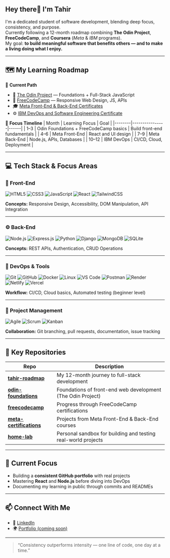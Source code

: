 ## Hey there👋 I'm Tahir

I'm a dedicated student of software development, blending deep focus, consistency, and purpose.  
Currently following a 12-month roadmap combining **The Odin Project**, **FreeCodeCamp**, and **Coursera** (*Meta* & *IBM* programs).  
My goal: **to build meaningful software that benefits others — and to make a living doing what I enjoy.**

---

## 🗺️ My Learning Roadmap

📘 **Current Path**
- 🧱 [The Odin Project](https://www.theodinproject.com) — Foundations + Full-Stack JavaScript  
- 🧩 [FreeCodeCamp](https://www.freecodecamp.org) — Responsive Web Design, JS, APIs  
- 🎓 [Meta Front-End & Back-End Certificates](https://www.coursera.org/meta)  
- ⚙️ [IBM DevOps and Software Engineering Certificate](https://www.coursera.org/professional-certificates/devops-and-software-engineering)

📆 **Focus Timeline**
| Month | Learning Focus | Goal |
|--------|----------------|------|
| 1–3 | Odin Foundations + FreeCodeCamp basics | Build front-end fundamentals |
| 4–6 | Meta Front-End | React and UI design |
| 7–9 | Meta Back-End | Node.js, APIs, Databases |
| 10–12 | IBM DevOps | CI/CD, Cloud, Deployment |

---

## 💻 Tech Stack & Focus Areas

### 🧩 Front-End  
![HTML5](https://img.shields.io/badge/HTML5-E34F26?style=flat&logo=html5&logoColor=white)
![CSS3](https://img.shields.io/badge/CSS3-1572B6?style=flat&logo=css3&logoColor=white)
![JavaScript](https://img.shields.io/badge/JavaScript-F7DF1E?style=flat&logo=javascript&logoColor=black)
![React](https://img.shields.io/badge/React-20232A?style=flat&logo=react&logoColor=61DAFB)
![TailwindCSS](https://img.shields.io/badge/TailwindCSS-38B2AC?style=flat&logo=tailwind-css&logoColor=white)

**Concepts:** Responsive Design, Accessibility, DOM Manipulation, API Integration

---

### ⚙️ Back-End  
![Node.js](https://img.shields.io/badge/Node.js-43853D?style=flat&logo=node.js&logoColor=white)
![Express.js](https://img.shields.io/badge/Express.js-000000?style=flat&logo=express&logoColor=white)
![Python](https://img.shields.io/badge/Python-3776AB?style=flat&logo=python&logoColor=white)
![Django](https://img.shields.io/badge/Django-092E20?style=flat&logo=django&logoColor=white)
![MongoDB](https://img.shields.io/badge/MongoDB-47A248?style=flat&logo=mongodb&logoColor=white)
![SQLite](https://img.shields.io/badge/SQLite-003B57?style=flat&logo=sqlite&logoColor=white)

**Concepts:** REST APIs, Authentication, CRUD Operations

---

### 🚀 DevOps & Tools  
![Git](https://img.shields.io/badge/Git-F05032?style=flat&logo=git&logoColor=white)
![GitHub](https://img.shields.io/badge/GitHub-181717?style=flat&logo=github&logoColor=white)
![Docker](https://img.shields.io/badge/Docker-2496ED?style=flat&logo=docker&logoColor=white)
![Linux](https://img.shields.io/badge/Linux-FCC624?style=flat&logo=linux&logoColor=black)
![VS Code](https://img.shields.io/badge/VS%20Code-0078D4?style=flat&logo=visual-studio-code&logoColor=white)
![Postman](https://img.shields.io/badge/Postman-FF6C37?style=flat&logo=postman&logoColor=white)
![Render](https://img.shields.io/badge/Render-46E3B7?style=flat&logo=render&logoColor=black)
![Netlify](https://img.shields.io/badge/Netlify-00C7B7?style=flat&logo=netlify&logoColor=white)
![Vercel](https://img.shields.io/badge/Vercel-000000?style=flat&logo=vercel&logoColor=white)

**Workflow:** CI/CD, Cloud basics, Automated testing (beginner level)

---

### 🧭 Project Management  
![Agile](https://img.shields.io/badge/Agile-2496ED?style=flat&logo=agile&logoColor=white)
![Scrum](https://img.shields.io/badge/Scrum-6DB33F?style=flat&logo=scrumalliance&logoColor=white)
![Kanban](https://img.shields.io/badge/Kanban-007ACC?style=flat&logo=trello&logoColor=white)

**Collaboration:** Git branching, pull requests, documentation, issue tracking

---

## 🧱 Key Repositories

| Repo | Description |
|------|--------------|
| [**tahir-roadmap**](https://github.com/yourusername/tahir-roadmap) | My 12-month journey to full-stack development |
| [**odin-foundations**](https://github.com/yourusername/odin-foundations) | Foundations of front-end web development (The Odin Project) |
| [**freecodecamp**](https://github.com/yourusername/freecodecamp) | Progress through FreeCodeCamp certifications |
| [**meta-certifications**](https://github.com/yourusername/meta-certifications) | Projects from Meta Front-End & Back-End courses |
| [**home-lab**](https://github.com/yourusername/home-lab) | Personal sandbox for building and testing real-world projects |

---

## 🌱 Current Focus
- Building a **consistent GitHub portfolio** with real projects  
- Mastering **React** and **Node.js** before diving into DevOps  
- Documenting my learning in public through commits and READMEs  

---

## 📫 Connect With Me
- 💼 [LinkedIn](www.linkedin.com/in/tahir-mustapha-tahir)  
- 🌍 [Portfolio (coming soon)](https://github.com/yourusername)  

---

> “Consistency outperforms intensity — one line of code, one day at a time.”

